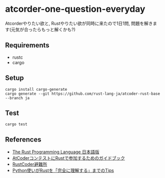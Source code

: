 # atcorder-one-question-everyday

Atcorderやりたい欲と, Rustやりたい欲が同時に来たので1日1問, 問題を解きます(元気が合ったらもっと解くかも?)

## Requirements
- rustc
- cargo

## Setup
```
cargo install cargo-generate
cargo generate --git https://github.com/rust-lang-ja/atcoder-rust-base --branch ja
```

## Test
```
cargo test
```

## References
- [The Rust Programming Language 日本語版](https://doc.rust-jp.rs/book-ja/)
- [AtCoderコンテストにRustで参加するためのガイドブック](https://doc.rust-jp.rs/atcoder-rust-resources/)
- [RustCoder避難所](https://zenn.dev/toga/books/rust-atcoder-old/viewer/01-intro)
- [Python使いがRustを「完全に理解する」までのTips](https://qiita.com/toast-uz/items/0c2a1a30cf2c79d76a3f)
